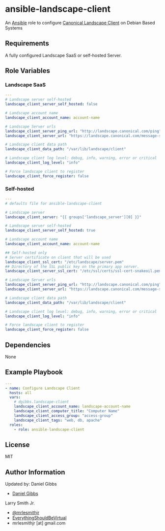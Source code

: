 # ansible-landscape-client

An [Ansible](https://www.ansible.com) role to configure [Canonical Landscape Client](https://landscape.canonical.com/) on Debian Based Systems

## Requirements

A fully configured Landscape SaaS or self-hosted Server.

## Role Variables

### Landscape SaaS

```yaml
---
# Landscape server self-hosted
landscape_client_server_self_hosted: false

# Landscape account name
landscape_client_account_name: account-name

# Landscape Server urls
landscape_client_server_ping_url: "http://landscape.canonical.com/ping"
landscape_client_server_url: "https://landscape.canonical.com/message-system"

# Landscape client data path
landscape_client_data_path: "/var/lib/landscape/client"

# Landscape client log level: debug, info, warning, error or critical
landscape_client_log_level: "info"

# Force landscape client to register
landscape_client_force_register: false
```

### Self-hosted

```yaml
---
# defaults file for ansible-landscape-client

# Landscape server
landscape_client_server: "{{ groups['landscape_server'][0] }}"

# Landscape server self-hosted
landscape_client_server_self_hosted: true

# Landscape account name
landscape_client_account_name: account-name

## Self-hosted only
# Server certificate on client that will be used
landscape_client_ssl_cert: "/etc/landscape/server.pem"
## Directory of the SSL public key on the primary app server.
landscape_client_server_ssl_cert: "/etc/ssl/certs/ssl-cert-snakeoil.pem"

# Landscape Server urls
landscape_client_server_ping_url: "http://landscape.canonical.com/ping"
landscape_client_server_url: "https://landscape.canonical.com/message-system"

# Landscape client data path
landscape_client_data_path: "/var/lib/landscape/client"

# Landscape client log level: debug, info, warning, error or critical
landscape_client_log_level: "info"

# Force landscape client to register
landscape_client_force_register: false
```

## Dependencies

None

## Example Playbook

```yaml
---
- name: Configure Landscape Client
  hosts: all
  vars:
    # dgibbs.landscape-client
    landscape_client_account_name: landscape-account-name
    landscape_client_computer_title: "Computer Name"
    landscape_client_access_group: "access-group"
    landscape_client_tags: "web, db, apache"
  roles:
    - role: ansible-landscape-client
```

## License

MIT

## Author Information

Updated by: Daniel Gibbs

- [Daniel Gibbs](https://danielgibbs.co.uk)

Larry Smith Jr.

- [@mrlesmithjr](https://www.twitter.com/mrlesmithjr)
- [EverythingShouldBeVirtual](http://www.everythingshouldbevirtual.com)
- mrlesmithjr [at] gmail.com
